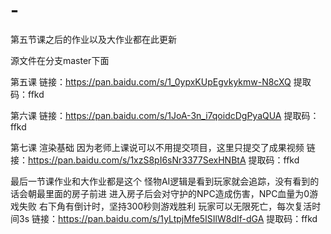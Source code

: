 # -
第五节课之后的作业以及大作业都在此更新

源文件在分支master下面

第五课
链接：https://pan.baidu.com/s/1_0ypxKUpEgvkykmw-N8cXQ 
提取码：ffkd

第六课
链接：https://pan.baidu.com/s/1JoA-3n_i7qoidcDgPyaQUA 
提取码：ffkd

第七课 渲染基础
因为老师上课说可以不用提交项目，这里只提交了成果视频
链接：https://pan.baidu.com/s/1xzS8pI6sNr3377SexHNBtA 
提取码：ffkd 

最后一节课作业和大作业都是这个
怪物AI逻辑是看到玩家就会追踪，没有看到的话会朝最里面的房子前进
进入房子后会对守护的NPC造成伤害，NPC血量为0游戏失败
右下角有倒计时，坚持300秒则游戏胜利
玩家可以无限死亡，每次复活时间3s
链接：https://pan.baidu.com/s/1yLtpjMfe5ISIlW8dIf-dGA 
提取码：ffkd 
